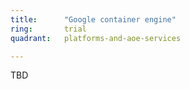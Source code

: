 ```yaml
---
title:      "Google container engine"
ring:       trial
quadrant:   platforms-and-aoe-services

---
```

TBD